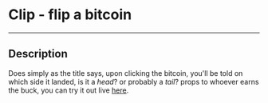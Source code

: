 # Clip - flip a bitcoin
---

## Description
Does simply as the title says, upon clicking the bitcoin, you'll be told on which side it landed, is it a *head*? or probably a *tail*? props to whoever earns the buck, you can try it out live [here](https://eoussama.github.io/Clip-fllip-a-bitcoin/).

